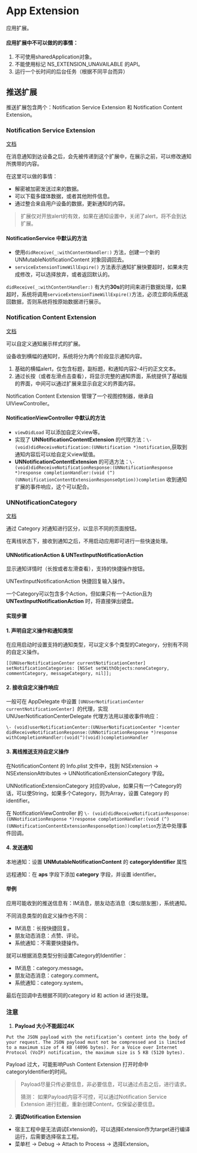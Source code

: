 # App Extension

应用扩展。

#### 应用扩展中不可以做的的事情：

1. 不可使用sharedApplication对象。
2. 不能使用标记 NS_EXTENSION_UNAVAILABLE 的API。
3. 运行一个长时间的后台任务（根据不同平台而异）

## 推送扩展

推送扩展包含两个：Notification Service Extension 和 Notification Content Extension。

### Notification Service Extension

[文档](https://developer.apple.com/documentation/usernotifications/modifying_content_in_newly_delivered_notifications)

在消息通知到达设备之后，会先被传递到这个扩展中，在展示之前，可以修改通知所携带的内容。

在这里可以做的事情：

* 解密被加密发送过来的数据。
* 可以下载多媒体数据，或者其他附件信息。
* 通过整合来自用户设备的数据，更新通知的内容。

> 扩展仅对开放alert的有效，如果在通知设置中，关闭了alert，将不会到达扩展。

#### NotificationService 中默认的方法

* 使用`didReceive(_:withContentHandler:)` 方法，创建一个新的 UNMutableNotificationContent 对象回调回去。
* `serviceExtensionTimeWillExpire()` 方法表示通知扩展快要超时，如果未完成修改，可以选择放弃，或者返回默认的。

`didReceive(_:withContentHandler:)` 有大约**30s**的时间来进行数据处理，如果超时，系统将调用`serviceExtensionTimeWillExpire()`方法，必须立即向系统返回数据，否则系统将按原始数据进行展示。

### Notification Content Extension

[文档](https://developer.apple.com/documentation/usernotificationsui/customizing_the_appearance_of_notifications)

可以自定义通知展示样式的扩展。

设备收到横幅的通知时，系统将分为两个阶段显示通知内容。

1. 基础的横幅alert，仅包含标题，副标题，和通知内容2-4行的正文文本。
2. 通过长按（或者左滑点击查看），将显示完整的通知界面，系统提供了基础版的界面，中间可以通过扩展来显示自定义的界面内容。

Notification Content Extension 管理了一个视图控制器，继承自UIViewController。

#### NotificationViewController 中默认的方法

* `viewDidLoad` 可以添加自定义view等。
* 实现了 **UNNotificationContentExtension** 的代理方法：`\- (void)didReceiveNotification:(UNNotification *)notification`,获取到通知内容后可以给自定义view赋值。
* **UNNotificationContentExtension** 的可选方法：`\- (void)didReceiveNotificationResponse:(UNNotificationResponse *)response completionHandler:(void (^)(UNNotificationContentExtensionResponseOption))completion` 收到通知扩展的事件响应，这个可以配合。

### UNNotificationCategory

[文档](https://developer.apple.com/documentation/usernotifications/declaring_your_actionable_notification_types)

通过 Category 对通知进行区分，以显示不同的页面按钮。

在离线状态下，接收到通知之后，不用启动应用即可进行一些快速处理。

#### UNNotificationAction & UNTextInputNotificationAction

显示通知详情时（长按或者左滑查看），支持的快捷操作按钮。

UNTextInputNotificationAction 快捷回复输入操作。

一个Category可以包含多个Action，但如果只有一个Action且为 **UNTextInputNotificationAction** 时，将直接弹出键盘。

#### 实现步骤

#### 1. 声明自定义操作和通知类型

在应用启动时设置支持的通知类型，可以定义多个类型的Category，分别有不同的自定义操作。

`[[UNUserNotificationCenter currentNotificationCenter] setNotificationCategories: [NSSet setWithObjects:noneCategory, commentCategory, messageCategory, nil]];`

#### 2. 接收自定义操作响应

一般可在 AppDelegate 中设置 `[UNUserNotificationCenter currentNotificationCenter] `的代理，实现 UNUserNotificationCenterDelegate 代理方法用以接收事件响应：

`\- (void)userNotificationCenter:(UNUserNotificationCenter *)center didReceiveNotificationResponse:(UNNotificationResponse *)response withCompletionHandler:(void(^)(void))completionHandler `

#### 3. 离线推送支持自定义操作

在NotificationContent 的 Info.plist 文件中，找到 NSExtension -> NSExtensionAttributes -> UNNotificationExtensionCategory 字段。

UNNotificationExtensionCategory 对应的value，如果只有一个Category的话，可以使String，如果多个Category，则为Array，设置 Category 的 identifier。

在 NotificationViewController 的 `\- (void)didReceiveNotificationResponse:(UNNotificationResponse *)response completionHandler:(void (^)(UNNotificationContentExtensionResponseOption))completion`方法中处理事件回调。

#### 4. 发送通知

本地通知：设置 **UNMutableNotificationContent** 的 **categoryIdentifier** 属性

远程通知：在 **aps** 字段下添加 **category** 字段，并设置 identifier。

#### 举例

应用可能收到的推送信息有：IM消息，朋友动态消息（类似朋友圈），系统通知。

不同消息类型的自定义操作也不同：

* IM消息：长按快捷回复。
* 朋友动态消息：点赞、评论。
* 系统通知：不需要快捷操作。

就可以根据消息类型分别设置Category的Identifier：

* IM消息：category.message。
* 朋友动态消息：category.comment。
* 系统通知：category.system。

最后在回调中去根据不同的category id 和 action id  进行处理。

### 注意

1. **Payload 大小不能超过4K**

```
Put the JSON payload with the notification’s content into the body of your request. The JSON payload must not be compressed and is limited to a maximum size of 4 KB (4096 bytes). For a Voice over Internet Protocol (VoIP) notification, the maximum size is 5 KB (5120 bytes).
```

Payload 过大，可能影响Push Content Extension 打开时命中categoryIdentifier的时间。

> Payload尽量只传必要信息，非必要信息，可以通过点击之后，进行请求。
>
> 猜测： 如果Payload内容不可控，可以通过Notification Service Extension 进行拦截，重新创建Content，仅保留必要信息。

2. **调试Notification Extension**

* 宿主工程中是无法调试Extension的，可以选择Extension作为target进行编译运行，后需要选择宿主工程。
* 菜单栏 -> Debug -> Attach to Process -> 选择Extension。

